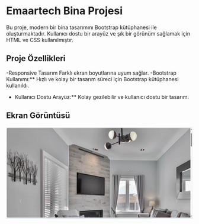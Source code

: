 # Emaartech Bina Projesi

Bu proje, modern bir bina tasarımını Bootstrap kütüphanesi ile oluşturmaktadır. Kullanıcı dostu bir arayüz ve şık bir görünüm sağlamak için HTML ve CSS kullanılmıştır.

## Proje Özellikleri

-Responsive Tasarım Farklı ekran boyutlarına uyum sağlar.
-Bootstrap Kullanımı:\*\* Hızlı ve kolay bir tasarım süreci için Bootstrap kütüphanesi kullanıldı.

- Kullanıcı Dostu Arayüz:\*\* Kolay gezilebilir ve kullanıcı dostu bir tasarım.

## Ekran Görüntüsü

![](screen.gif)
